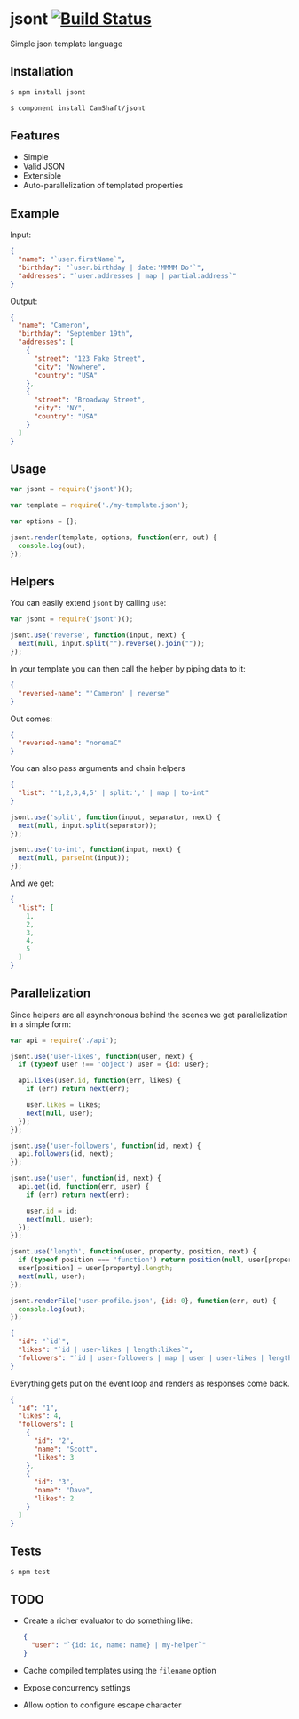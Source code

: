 jsont [![Build Status](https://travis-ci.org/CamShaft/jsont.png?branch=master)](https://travis-ci.org/CamShaft/jsont)
=====

Simple json template language

Installation
------------

```sh
$ npm install jsont
```

```sh
$ component install CamShaft/jsont
```

Features
--------

* Simple
* Valid JSON
* Extensible
* Auto-parallelization of templated properties

Example
-------

Input:

```json
{
  "name": "`user.firstName`",
  "birthday": "`user.birthday | date:'MMMM Do'`",
  "addresses": "`user.addresses | map | partial:address`"
}
```

Output:

```json
{
  "name": "Cameron",
  "birthday": "September 19th",
  "addresses": [
    {
      "street": "123 Fake Street",
      "city": "Nowhere",
      "country": "USA"
    },
    {
      "street": "Broadway Street",
      "city": "NY",
      "country": "USA"
    }
  ]
}
```

Usage
-----

```js
var jsont = require('jsont')();

var template = require('./my-template.json');

var options = {};

jsont.render(template, options, function(err, out) {
  console.log(out);
});
```

Helpers
-------

You can easily extend `jsont` by calling `use`:

```js
var jsont = require('jsont')();

jsont.use('reverse', function(input, next) {
  next(null, input.split("").reverse().join(""));
});
```

In your template you can then call the helper by piping data to it:

```json
{
  "reversed-name": "'Cameron' | reverse"
}
```

Out comes:

```json
{
  "reversed-name": "noremaC"
}
```

You can also pass arguments and chain helpers

```json
{
  "list": "'1,2,3,4,5' | split:',' | map | to-int"
}
```

```js
jsont.use('split', function(input, separator, next) {
  next(null, input.split(separator));
});

jsont.use('to-int', function(input, next) {
  next(null, parseInt(input));
});
```

And we get:

```json
{
  "list": [
    1,
    2,
    3,
    4,
    5
  ]
}
```

Parallelization
---------------

Since helpers are all asynchronous behind the scenes we get parallelization in a simple form:

```js
var api = require('./api');

jsont.use('user-likes', function(user, next) {
  if (typeof user !== 'object') user = {id: user};

  api.likes(user.id, function(err, likes) {
    if (err) return next(err);

    user.likes = likes;
    next(null, user);
  });
});

jsont.use('user-followers', function(id, next) {
  api.followers(id, next);
});

jsont.use('user', function(id, next) {
  api.get(id, function(err, user) {
    if (err) return next(err);

    user.id = id;
    next(null, user);
  });
});

jsont.use('length', function(user, property, position, next) {
  if (typeof position === 'function') return position(null, user[property].length);
  user[position] = user[property].length;
  next(null, user);
});

jsont.renderFile('user-profile.json', {id: 0}, function(err, out) {
  console.log(out);
});
```

```json
{
  "id": "`id`",
  "likes": "`id | user-likes | length:likes`",
  "followers": "`id | user-followers | map | user | user-likes | length:likes,likes`"
}
```

Everything gets put on the event loop and renders as responses come back.

```json
{
  "id": "1",
  "likes": 4,
  "followers": [
    {
      "id": "2",
      "name": "Scott",
      "likes": 3
    },
    {
      "id": "3",
      "name": "Dave",
      "likes": 2
    }
  ]
}
```

Tests
-----

```sh
$ npm test
```

TODO
----

* Create a richer evaluator to do something like:

  ```json
  {
    "user": "`{id: id, name: name} | my-helper`"
  }
  ```
* Cache compiled templates using the `filename` option
* Expose concurrency settings
* Allow option to configure escape character 
